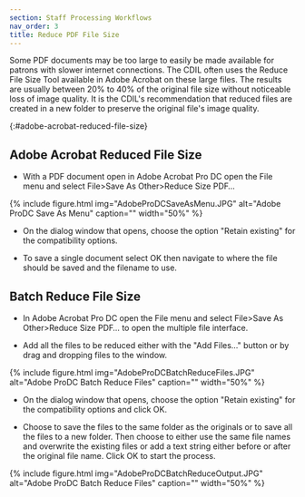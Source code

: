 ```yaml
---
section: Staff Processing Workflows
nav_order: 3
title: Reduce PDF File Size
---
```


Some PDF documents may be too large to easily be made available for patrons with slower internet connections. The CDIL often uses the Reduce File Size Tool available in Adobe Acrobat on these large files. The results are usually between 20% to 40% of the original file size without noticeable loss of image quality. It is the CDIL's recommendation that reduced files are created in a new folder to preserve the original file's image quality.

{:#adobe-acrobat-reduced-file-size}
## Adobe Acrobat Reduced File Size

- With a PDF document open in Adobe Acrobat Pro DC open the File menu and select File>Save As Other>Reduce Size PDF…

{% include figure.html img="AdobeProDCSaveAsMenu.JPG" alt="Adobe ProDC Save As Menu" caption="" width="50%" %}

- On the dialog window that opens, choose the option "Retain existing" for the compatibility options.

- To save a single document select OK then navigate to where the file should be saved and the filename to use.

## Batch Reduce File Size

- In Adobe Acrobat Pro DC open the File menu and select File>Save As Other>Reduce Size PDF… to open the multiple file interface.

- Add all the files to be reduced either with the "Add Files…" button or by drag and dropping files to the window.

{% include figure.html img="AdobeProDCBatchReduceFiles.JPG" alt="Adobe ProDC Batch Reduce Files" caption="" width="50%" %}

- On the dialog window that opens, choose the option "Retain existing" for the compatibility options and click OK.

- Choose to save the files to the same folder as the originals or to save all the files to a new folder. Then choose to either use the same file names and overwrite the existing files or add a text string either before or after the original file name. Click OK to start the process.

{% include figure.html img="AdobeProDCBatchReduceOutput.JPG" alt="Adobe ProDC Batch Reduce Files" caption="" width="50%" %}
